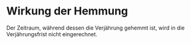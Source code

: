 # Wirkung der Hemmung

Der Zeitraum, während dessen die Verjährung gehemmt ist, wird in die Verjährungsfrist nicht eingerechnet.